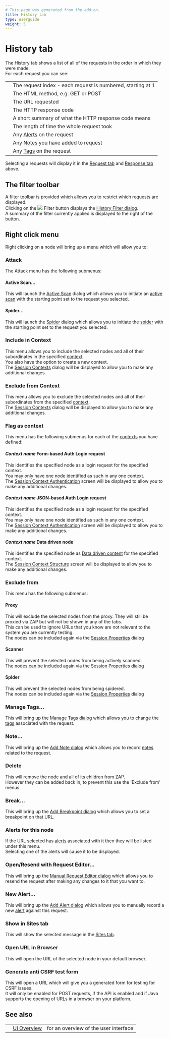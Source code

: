 ```yaml
---
# This page was generated from the add-on.
title: History tab
type: userguide
weight: 5
---
```


# History tab

The History tab shows a list of all of the requests in the order in which they were made.  
For each request you can see:

|     |                                                                            |
| --- | -------------------------------------------------------------------------- |
|     | The request index - each request is numbered, starting at 1                |
|     | The HTML method, e.g. GET or POST                                          |
|     | The URL requested                                                          |
|     | The HTTP response code                                                     |
|     | A short summary of what the HTTP response code means                       |
|     | The length of time the whole request took                                  |
|     | Any [Alerts](/docs/desktop/start/features/alerts/) on the request          |
|     | Any [Notes](/docs/desktop/start/features/notes/) you have added to request |
|     | Any [Tags](/docs/desktop/start/features/tags/) on the request              |

Selecting a requests will display it in the [Request tab](/docs/desktop/ui/tabs/request/) and [Response tab](/docs/desktop/ui/tabs/response/) above.

## The filter toolbar

A filter toolbar is provided which allows you to restrict which requests are displayed.  
Clicking on the ![](/docs/desktop/images/16/054.png) Filter button displays the [History Filter dialog](/docs/desktop/ui/dialogs/hist_filter/).  
A summary of the filter currently applied is displayed to the right of the button.

## Right click menu

Right clicking on a node will bring up a menu which will allow you to:

### Attack

The Attack menu has the following submenus:

#### Active Scan...

This will launch the [Active Scan](/docs/desktop/ui/dialogs/advascan/) dialog which allows you to initiate an [active scan](/docs/desktop/start/features/ascan/) with the starting point set to the request you selected.

#### Spider...

This will launch the [Spider](/docs/desktop/ui/dialogs/spider/) dialog which allows you to initiate the [spider](/docs/desktop/start/features/spider/) with the starting point set to the request you selected.

### Include in Context

This menu allows you to include the selected nodes and all of their subordinates in the specified [context](/docs/desktop/start/features/contexts/).  
You also have the option to create a new context.  
The [Session Contexts](/docs/desktop/ui/dialogs/session/contexts/) dialog will be displayed to allow you to make any additional changes.

### Exclude from Context

This menu allows you to exclude the selected nodes and all of their subordinates from the specified [context](/docs/desktop/start/features/contexts/).  
The [Session Contexts](/docs/desktop/ui/dialogs/session/contexts/) dialog will be displayed to allow you to make any additional changes.

### Flag as context

This menu has the following submenus for each of the [contexts](/docs/desktop/start/features/contexts/) you have defined:

#### _Context name_ Form-based Auth Login request

This identifies the specified node as a login request for the specified context.  
You may only have one node identified as such in any one context.  
The [Session Context Authentication](/docs/desktop/ui/dialogs/session/context-auth/) screen will be displayed to allow you to make any additional changes.

#### _Context name_ JSON-based Auth Login request

This identifies the specified node as a login request for the specified context.  
You may only have one node identified as such in any one context.  
The [Session Context Authentication](/docs/desktop/ui/dialogs/session/context-auth/) screen will be displayed to allow you to make any additional changes.

#### _Context name_ Data driven node

This identifies the specified node as [Data driven content](/docs/desktop/start/features/ddc/) for the specified context.  
The [Session Context Structure](/docs/desktop/ui/dialogs/session/context-struct/) screen will be displayed to allow you to make any additional changes.

### Exclude from

This menu has the following submenus:

#### Proxy

This will exclude the selected nodes from the proxy. They will still be proxied via ZAP but will not be shown in any of the tabs.  
This can be used to ignore URLs that you know are not relevant to the system you are currently testing.  
The nodes can be included again via the [Session Properties](/docs/desktop/ui/dialogs/session/) dialog

#### Scanner

This will prevent the selected nodes from being actively scanned.  
The nodes can be included again via the [Session Properties](/docs/desktop/ui/dialogs/session/) dialog

#### Spider

This will prevent the selected nodes from being spidered.  
The nodes can be included again via the [Session Properties](/docs/desktop/ui/dialogs/session/) dialog

### Manage Tags...

This will bring up the [Manage Tags dialog](/docs/desktop/ui/dialogs/managetags/) which allows you to change the [tags](/docs/desktop/start/features/tags/) associated with the request.

### Note...

This will bring up the [Add Note dialog](/docs/desktop/ui/dialogs/addnote/) which allows you to record [notes](/docs/desktop/start/features/notes/) related to the request.

### Delete

This will remove the node and all of its children from ZAP.  
However they can be added back in, to prevent this use the 'Exclude from' menus.

### Break...

This will bring up the [Add Breakpoint dialog](/docs/desktop/ui/dialogs/addbreak/) which allows you to set a breakpoint on that URL.

### Alerts for this node

If the URL selected has [alerts](/docs/desktop/start/features/alerts/) associated with it then they will be listed under this menu.  
Selecting one of the alerts will cause it to be displayed.

### Open/Resend with Request Editor...

This will bring up the [Manual Request Editor dialog](/docs/desktop/ui/dialogs/man_req/) which allows you to resend the request after making any changes to it that you want to.

### New Alert...

This will bring up the [Add Alert dialog](/docs/desktop/ui/dialogs/addalert/) which allows you to manually record a new [alert](/docs/desktop/start/features/alerts/) against this request.

### Show in Sites tab

This will show the selected message in the [Sites tab](/docs/desktop/ui/tabs/sites/).

### Open URL in Browser

This will open the URL of the selected node in your default browser.

### Generate anti CSRF test form

This will open a URL which will give you a generated form for testing for CSRF issues.  
It will only be enabled for POST requests, if the API is enabled and if Java supports the opening of URLs in a browser on your platform.

## See also

|     |                                  |                                       |
| --- | -------------------------------- | ------------------------------------- |
|     | [UI Overview](/docs/desktop/ui/) | for an overview of the user interface |
